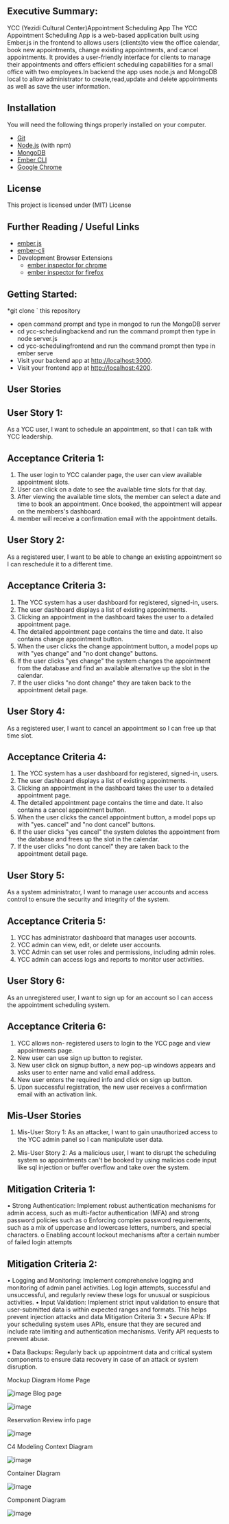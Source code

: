 ## Executive Summary:
YCC (Yezidi Cultural Center)Appointment Scheduling App
The YCC Appointment Scheduling App is a web-based application built using Ember.js in the frontend to allows users (clients)to view the office calendar, book new appointments, change existing appointments, and cancel appointments. It provides a user-friendly interface for clients to manage their appointments and offers efficient scheduling capabilities for a small office with two employees.In backend the app uses node.js and MongoDB local to allow administrator to create,read,update and delete appointments as well as save the user information.
## Installation

You will need the following things properly installed on your computer.

* [Git](https://git-scm.com/)
* [Node.js](https://nodejs.org/) (with npm)
* [MongoDB](https://fastdl.mongodb.org/windows/mongodb-windows-x86_64-7.0.4-signed.msi)
* [Ember CLI](https://cli.emberjs.com/release/)
* [Google Chrome](https://google.com/chrome/)


## License 
This project is licensed under (MIT) License
## Further Reading / Useful Links

* [ember.js](https://emberjs.com/)
* [ember-cli](https://cli.emberjs.com/release/)
* Development Browser Extensions
  * [ember inspector for chrome](https://chrome.google.com/webstore/detail/ember-inspector/bmdblncegkenkacieihfhpjfppoconhi)
  * [ember inspector for firefox](https://addons.mozilla.org/en-US/firefox/addon/ember-inspector/)
## Getting Started:

*git clone <repository-url>` this repository
* open command prompt and type in mongod to run the MongoDB server
* cd ycc-schedulingbackend and run the command prompt then type in node server.js
* cd ycc-schedulingfrontend and run the command prompt then type in ember serve
* Visit your backend app at [http://localhost:3000](http://localhost:3000).
* Visit your frontend app at [http://localhost:4200](http://localhost:4200).
  
## User Stories
## User Story 1:
As a YCC user, I want to schedule an appointment, so that I can talk with YCC leadership.

## Acceptance Criteria 1:
1. The user login to YCC calander page, the user can view available appointment slots.
2. User can click on a date to see the available time slots for that day.
3. After viewing the available time slots, the member can select a date and time to book an appointment.
Once booked, the appointment will appear on the members's dashboard.
4. member will receive a confirmation email with the appointment details.


## User Story 2: 
As a registered user, I want to be able to change an existing appointment so I can reschedule it to a different time.

## Acceptance Criteria 3:
1. The YCC system has a user dashboard for registered, signed-in, users.
2. The user dashboard displays a list of existing appointments.
3. Clicking an appointment in the dashboard takes the user to a detailed appointment page.
4. The detailed appointment page contains the time and date. It also contains change appointment button.
5. When the user clicks the change appointment button, a model pops up with "yes change" and "no dont change" buttons.
6. If the user clicks "yes change" the system changes the appointment from the database and find an available alternative up the slot in the calendar.
7. If the user clicks "no dont change" they are taken back to the appointment detail page.


## User Story 4: 
As a registered user, I want to cancel an appointment so I can free up that time slot.

## Acceptance Criteria 4:
1. The YCC system has a user dashboard for registered, signed-in, users.
2. The user dashboard displays a list of existing appointments.
3. Clicking an appointment in the dashboard takes the user to a detailed appointment page.
4. The detailed appointment page contains the time and date. It also contains a cancel appointment button.
5. When the user clicks the cancel appointment button, a model pops up with "yes. cancel" and "no dont cancel" buttons.
6. If the user clicks "yes cancel" the system deletes the appointment from the database and frees up the slot in the calendar.
7. If the user clicks "no dont cancel" they are taken back to the appointment detail page.
   
## User Story 5:
As a system administrator, I want to manage user accounts and access control to ensure the security and integrity of the system.

## Acceptance Criteria 5:
1. YCC has administrator dashboard that  manages user accounts.
2. YCC admin can view, edit, or delete user accounts.
3. YCC Admin can set user roles and permissions, including admin roles.
4. YCC admin can access logs and reports to monitor user activities.

## User Story 6:
As an unregistered user, I want to sign up for an account so I can access the appointment scheduling system.

## Acceptance Criteria 6:
1. YCC allows non- registered users to login to the YCC page and view appointments page.
2. New user can use sign up button to register.
3. New user click on signup button, a new pop-up windows appears and asks user to enter name and valid email address.
4. New user enters the required info and click on sign up button.
5. Upon successful registration, the new user receives a confirmation email with an activation link.



## Mis-User Stories
1.	Mis-User Story 1: As an attacker, I want to gain unauthorized access to the YCC admin panel so I can manipulate user data.

2.	Mis-User Story 2: As a malicious user, I want to disrupt the scheduling system so appointments can't be booked by using malicios code input like sql injection or buffer overflow and take over the system.

## Mitigation Criteria 1:
•	Strong Authentication: Implement robust authentication mechanisms for admin access, such as multi-factor authentication (MFA) and strong password policies such as 
  o	Enforcing complex password requirements, such as a mix of uppercase and lowercase letters, numbers, and special characters.
  o	Enabling account lockout mechanisms after a certain number of failed login attempts


## Mitigation Criteria 2:
•	Logging and Monitoring: Implement comprehensive logging and monitoring of admin panel activities. Log login attempts, successful and unsuccessful, and regularly review these logs for unusual or suspicious activities.
•	Input Validation: Implement strict input validation to ensure that user-submitted data is within expected ranges and formats. This helps prevent injection attacks and data 
Mitigation Criteria 3:
•	Secure APIs: If your scheduling system uses APIs, ensure that they are secured and include rate limiting and authentication mechanisms. Verify API requests to prevent abuse.

•	Data Backups: Regularly back up appointment data and critical system components to ensure data recovery in case of an attack or system disruption.

Mockup Diagram 
Home Page

![image](https://github.com/KhedirQ/YCC-Appointment-Booking/assets/79780374/3b46f91a-4b68-4636-a888-afec7aa28f15)
Blog page

![image](https://github.com/KhedirQ/YCC-Appointment-Booking/assets/79780374/79ae31b3-c7f1-487b-a387-96a9ed05434c)

Reservation Review info page 

![image](https://github.com/KhedirQ/YCC-Appointment-Booking/assets/79780374/057842bc-0573-4168-a46b-529f4679fbc7)

C4 Modeling 
Context Diagram 

![image](https://github.com/KhedirQ/YCC-Appointment-Booking/assets/79780374/3f5e369b-92f1-4994-bb9a-6d9f35b3f84e)

Container Diagram

![image](https://github.com/KhedirQ/YCC-Appointment-Booking/assets/79780374/57d88032-761f-4cd8-888c-7105d21ae013)

Component Diagram 

![image](https://github.com/KhedirQ/YCC-Appointment-Booking/assets/79780374/dc2b2e8f-c8bb-4583-a9a6-c55c0319d530)

